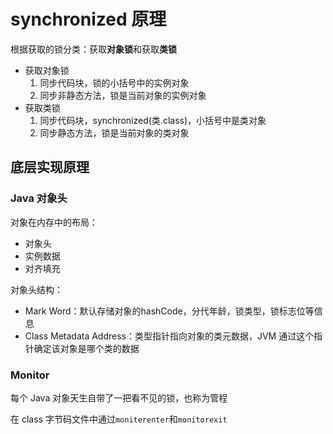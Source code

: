 # synchronized 原理



根据获取的锁分类：获取**对象锁**和获取**类锁**

- 获取对象锁
    1. 同步代码块，锁的小括号中的实例对象
    2. 同步非静态方法，锁是当前对象的实例对象
- 获取类锁
    1. 同步代码块，synchronized(类.class)，小括号中是类对象
    2. 同步静态方法，锁是当前对象的类对象



## 底层实现原理



### Java 对象头

对象在内存中的布局：

- 对象头
- 实例数据
- 对齐填充

对象头结构：

- Mark Word：默认存储对象的hashCode，分代年龄，锁类型，锁标志位等信息
- Class Metadata Address：类型指针指向对象的类元数据，JVM 通过这个指针确定该对象是哪个类的数据



### Monitor

每个 Java 对象天生自带了一把看不见的锁，也称为管程

在 class 字节码文件中通过`moniterenter`和`monitorexit`